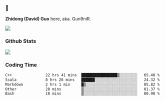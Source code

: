 ### 👋 

**Zhidong (David) Guo** here, aka. Gun9niR.

![](https://komarev.com/ghpvc/?username=Gun9niR&label=Total+Views)

### Github Stats

<img src="https://github-readme-stats.vercel.app/api?username=Gun9niR&count_private=true&show_icons=true&theme=vue-dark&hide_title=true">

### Coding Time

<!--START_SECTION:waka-->

```txt
C++               22 hrs 41 mins  ████████████████▒░░░░░░░░   65.40 %
Scala             8 hrs 26 mins   ██████░░░░░░░░░░░░░░░░░░░   24.32 %
Markdown          2 hrs 1 min     █▒░░░░░░░░░░░░░░░░░░░░░░░   05.82 %
Other             28 mins         ▒░░░░░░░░░░░░░░░░░░░░░░░░   01.37 %
Bash              18 mins         ▒░░░░░░░░░░░░░░░░░░░░░░░░   00.90 %
```

<!--END_SECTION:waka-->
